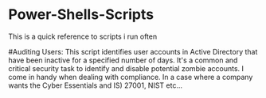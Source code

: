 # Power-Shells-Scripts
This is a quick reference to scripts i run often


#Auditing Users:
This script identifies user accounts in Active Directory that have been inactive for a specified number of days. It's a common and critical security task to identify and disable potential zombie accounts.
I come in handy when dealing with compliance. In a case where a company wants the Cyber Essentials and IS) 27001, NIST etc...
